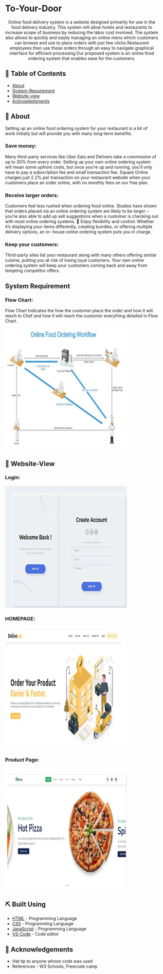 # To-Your-Door




<p align="center"> Online food delivery system is a website designed primarily for use in the food delivery industry. This system will allow hotels and restaurants to increase scope of business by reducing the labor cost involved. The system also allows to quickly and easily managing an online menu which customers can browse and use to place orders with just few clicks.Restaurant employees then use these orders through an easy to navigate graphical interface for efficient processing.Our proposed system is an online food ordering system that enables ease for the customers.
    <br> 
</p>

## 📝 Table of Contents
- [About](#about)
- [System-Requirement](#system-requirement)
- [Website-view](#website-view)
- [Acknowledgments](#acknowledgement)

## 🧐 About <a name = "about"></a>
Setting up an online food ordering system for your restaurant is a bit of
work initially but will provide you with many long-term benefits.

### Save money: 
Many third-party services like Uber Eats and Delivero take a commission of up to 30% from every order. Setting up your own online ordering system will mean some upfront costs, but once you’re up and running, you’ll only have to pay a subscription fee and small transaction fee. Square Online charges just 2.2% per transaction on your restaurant website when your customers place an order online, with no
monthly fees on our free plan. 

### Receive larger orders: 
Customers feel less rushed when ordering food online. Studies have shown that orders placed via an online ordering system are likely to be larger – you’re also able to add up sell suggestions when a customer is checking out with most online ordering systems.  Enjoy flexibility and control: Whether it’s displaying your items differently, creating bundles, or offering multiple delivery options, an in- house online ordering system puts you in charge. 

### Keep your customers: 
Third-party sites list your restaurant along with many others offering similar cuisine, putting you at risk of losing loyal customers. Your own online ordering system will keep your customers
coming back and away from tempting competitor offers.


## System Requirement <a name = "system-requirement"></a>

### Flow Chart: 

Flow Chart Indicates the how the customer place the order and how it will reach to Chef and how it will reach the customer everything detailed in Flow Chart.

 <p>
<img width=400px height=400px src="/images/Flow.jpg">
</p>



## 🎈 Website-View <a name="website view"></a>
### Login:
<p>
<img width=400px height=400px src="/images/Login.jpg">
</p>

### HOMEPAGE:
<p>
<img width=400px height=400px src="/images/Home.jpg">
</p>

### Product Page:
<p>
<img width=400px height=400px src="/images/Product.jpg">
</p>






## ⛏️ Built Using <a name = "built_using"></a>
- [HTML](https://www.w3schools.com/html/) - Programming Language
- [CSS](https://www.w3schools.com/css/default.asp) - Programming Language
- [JavaScript](https://www.w3schools.com/js/default.asp) - Programming Language
- [VS-Code](https://www.VS-Code.com/) - Code editor



## 🎉 Acknowledgements <a name = "acknowledgement"></a>
- Hat tip to anyone whose code was used
- References - W3 Schools, Freecode camp


